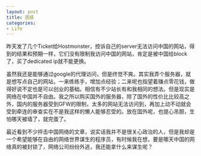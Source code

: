 ```yaml
---
layout: post
title: 困惑
categories:
- Life
---
```

昨天发了几个Ticket给Hostmonster，控诉自己的server无法访问中国的网站，得到的结果和预期一样，它们没有限制我访问中国的网站，肯定是被中国给block了，买了dedicated ip就不能更换。

虽然我还是能够通过google的代理访问，但是终觉不爽。其实我弄个服务器，就是想写点自己的网站，一来练练手，增加点经验；二来呢也指望着赚点零花钱，做得好说不定也是可以创业的基础。相信有不少站长有和我相同的想法。但是现实是网络在中国并不自由。我之所以购买国外的服务器，除了国外的性价比比较高之外，国内的服务器受到GFW的限制，太多的网站无法访问到，再加上动不动就会受到牵连的审查实在不是我这样的懒人能够忍受的。放在国外呢，也提心吊胆，生怕哪天被墙了，就完蛋了。

最近看到不少抨击中国网络的文章，说实话我并不是很关心政治的人，但是我却是一个希望能够在自由的网络世界谋生的程序员，有时候我在想，要是哪天中国的网络真的被封锁了，网络公司纷纷外逃，我还能拿什么来谋生呢？



